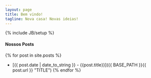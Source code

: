 ```yaml
---
layout: page
title: Bem vindo!
tagline: Nova casa! Novas ideias!
---
```

{% include JB/setup %}
<br>
#### Nossos Posts ####

{% for post in site.posts %}
* [{{ post.date | date_to_string }} - {{post.title}}]({{ BASE_PATH }}{{ post.url }} "TITLE")
{% endfor %}
